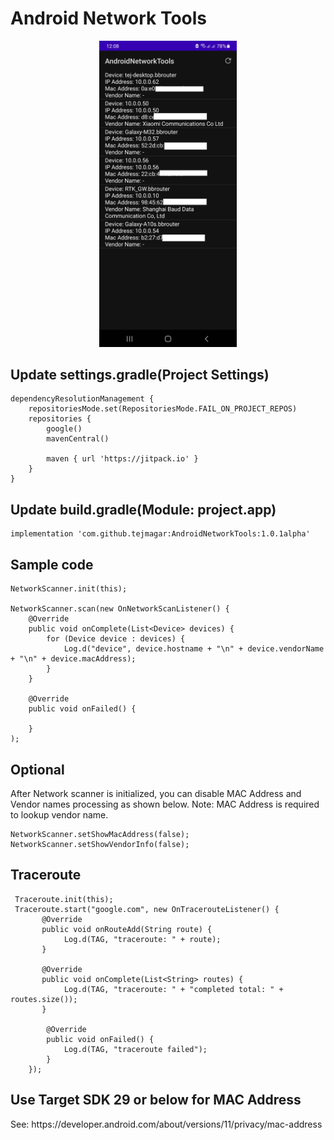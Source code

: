 # Android Network Tools

<p align="center">
    <img src="screenshot.jpg" alt="Android Network Tools by Tej Magar" width="220"/>
</p>

## Update settings.gradle(Project Settings)

```
dependencyResolutionManagement {
    repositoriesMode.set(RepositoriesMode.FAIL_ON_PROJECT_REPOS)
    repositories {
        google()
        mavenCentral()

        maven { url 'https://jitpack.io' }
    }
}
```

## Update build.gradle(Module: project.app)

```
implementation 'com.github.tejmagar:AndroidNetworkTools:1.0.1alpha'
```

## Sample code

```
NetworkScanner.init(this);

NetworkScanner.scan(new OnNetworkScanListener() {
    @Override
    public void onComplete(List<Device> devices) {
        for (Device device : devices) {
            Log.d("device", device.hostname + "\n" + device.vendorName + "\n" + device.macAddress);
        }
    }

    @Override
    public void onFailed() {

    }
);
```

## Optional

<p>After Network scanner is initialized, you can disable MAC Address and Vendor names processing
as shown below.
Note: MAC Address is required to lookup vendor name.</p>

```
NetworkScanner.setShowMacAddress(false);
NetworkScanner.setShowVendorInfo(false);
```

## Traceroute

```
 Traceroute.init(this);
 Traceroute.start("google.com", new OnTracerouteListener() {
       @Override
       public void onRouteAdd(String route) {
            Log.d(TAG, "traceroute: " + route);
       }

       @Override
       public void onComplete(List<String> routes) {
            Log.d(TAG, "traceroute: " + "completed total: " + routes.size());
       }

        @Override
        public void onFailed() {
            Log.d(TAG, "traceroute failed");
        }
    });
```

## Use Target SDK 29 or below for MAC Address

<p>See: https://developer.android.com/about/versions/11/privacy/mac-address
